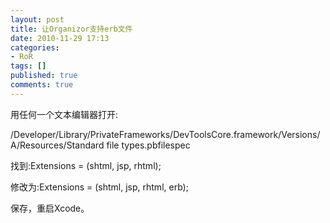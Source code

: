 ```yaml
---
layout: post
title: 让Organizor支持erb文件
date: 2010-11-29 17:13
categories:
- RoR
tags: []
published: true
comments: true
---
```

用任何一个文本编辑器打开:

/Developer/Library/PrivateFrameworks/DevToolsCore.framework/Versions/A/Resources/Standard file types.pbfilespec

找到:Extensions = (shtml, jsp, rhtml);

修改为:Extensions = (shtml, jsp, rhtml, erb);

保存，重启Xcode。